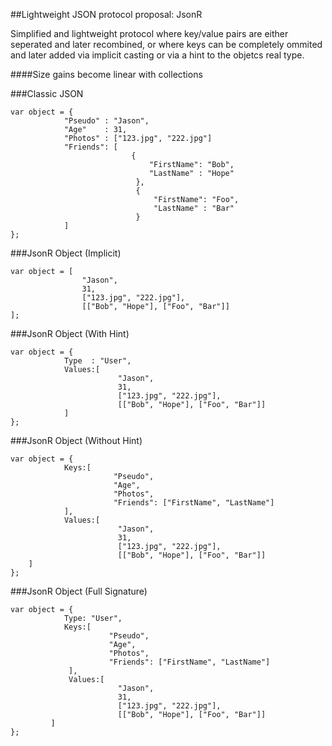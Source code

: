 ##Lightweight JSON protocol proposal: JsonR

Simplified and lightweight protocol where key/value pairs are either seperated and later recombined, or where keys can be completely ommited and later added via implicit casting or via a hint to the objetcs real type.

####Size gains become linear with collections

###Classic JSON

    var object = {
                "Pseudo" : "Jason",
                "Age"    : 31,
                "Photos" : ["123.jpg", "222.jpg"]
                "Friends": [ 
                               {
                                   "FirstName": "Bob",
                                   "LastName" : "Hope"
                                },
                                {
                                    "FirstName": "Foo",
                                    "LastName" : "Bar"
                                }
                ] 
    };


  			
###JsonR Object (Implicit)
          
    var object = [
                    "Jason",
                    31,
                    ["123.jpg", "222.jpg"],
                    [["Bob", "Hope"], ["Foo", "Bar"]]
    ]; 
					
								
###JsonR Object (With Hint)        
          
    var object = {
                Type  : "User",
                Values:[
                            "Jason",
                            31,
                            ["123.jpg", "222.jpg"],
                            [["Bob", "Hope"], ["Foo", "Bar"]]
                ]
    }; 
					
					
###JsonR Object (Without Hint)         
          
    var object = {
                Keys:[
                           "Pseudo",
                           "Age",
                           "Photos",
                           "Friends": ["FirstName", "LastName"]
                ],
                Values:[
                            "Jason",
                            31,
                            ["123.jpg", "222.jpg"],
                            [["Bob", "Hope"], ["Foo", "Bar"]]
		]
    };  
					
###JsonR Object (Full Signature)

    var object = {
                Type: "User",
                Keys:[
                          "Pseudo",
                          "Age",
                          "Photos",
                          "Friends": ["FirstName", "LastName"]
                 ],
                 Values:[
                            "Jason",
                            31,
                            ["123.jpg", "222.jpg"],
                            [["Bob", "Hope"], ["Foo", "Bar"]]
	         ]
    };				